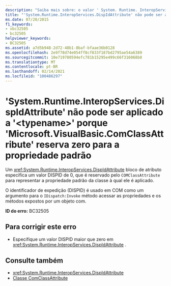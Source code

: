 ```yaml
---
description: "Saiba mais sobre: o valor ' System. Runtime. InteropServices. DispIdattribute ' não pode ser aplicado a ' <typename> ' porque ' Microsoft. VisualBasic. ComClassAttribute ' reserva zero para a propriedade padrão"
title: "'System.Runtime.InteropServices.DispIdAttribute' não pode ser aplicado a '<typename>' porque 'Microsoft.VisualBasic.ComClassAttribute' reserva zero para a propriedade padrão"
ms.date: 07/20/2015
f1_keywords:
- vbc32505
- bc32505
helpviewer_keywords:
- BC32505
ms.assetid: a7d5b948-2d72-48b1-8baf-bfaae36b0128
ms.openlocfilehash: 2e9f78d74e054ff8cf833f187bd2795ae54a6389
ms.sourcegitcommit: 10e719780594efc781b15295e499c66f316068b8
ms.translationtype: MT
ms.contentlocale: pt-BR
ms.lasthandoff: 02/14/2021
ms.locfileid: "100486297"
---
```

# <a name="systemruntimeinteropservicesdispidattribute-value-cannot-be-applied-to-typename-because-microsoftvisualbasiccomclassattribute-reserves-zero-for-the-default-property"></a>'System.Runtime.InteropServices.DispIdAttribute' não pode ser aplicado a '\<typename>' porque 'Microsoft.VisualBasic.ComClassAttribute' reserva zero para a propriedade padrão

Um <xref:System.Runtime.InteropServices.DispIdAttribute> bloco de atributo especifica um valor DISPID de 0, que é reservado pelo `COMClassAttribute` para representar a propriedade padrão da classe à qual ele é aplicado.  
  
 O identificador de expedição (DISPID) é usado em COM como um argumento para o `IDispatch:Invoke` método acessar as propriedades e os métodos expostos por um objeto com.  
  
 **ID do erro:** BC32505  
  
## <a name="to-correct-this-error"></a>Para corrigir este erro  
  
- Especifique um valor DISPID maior que zero em <xref:System.Runtime.InteropServices.DispIdAttribute> .  
  
## <a name="see-also"></a>Consulte também

- <xref:System.Runtime.InteropServices.DispIdAttribute>
- [Classe ComClassAttribute](xref:Microsoft.VisualBasic.ComClassAttribute)
